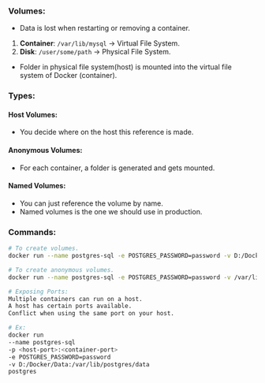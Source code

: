### Volumes:

- Data is lost when restarting or removing a container.

1. **Container**: `/var/lib/mysql` -> Virtual File System.
2. **Disk**: `/user/some/path` -> Physical File System.

- Folder in physical file system(host) is mounted into the virtual file system of Docker (container).

### Types:

#### Host Volumes:

- You decide where on the host this reference is made.

#### Anonymous Volumes:

- For each container, a folder is generated and gets mounted.

#### Named Volumes:

- You can just reference the volume by name.
- Named volumes is the one we should use in production.

### Commands:

```bash
# To create volumes.
docker run --name postgres-sql -e POSTGRES_PASSWORD=password -v D:/Docker/Data:/var/lib/postgres/data postgres

# To create anonymous volumes.
docker run --name postgres-sql -e POSTGRES_PASSWORD=password -v /var/lib/postgres/data postgres

# Exposing Ports:
Multiple containers can run on a host.
A host has certain ports available.
Conflict when using the same port on your host.

# Ex:
docker run
--name postgres-sql
-p <host-port>:<container-port>
-e POSTGRES_PASSWORD=password
-v D:/Docker/Data:/var/lib/postgres/data
postgres
```
